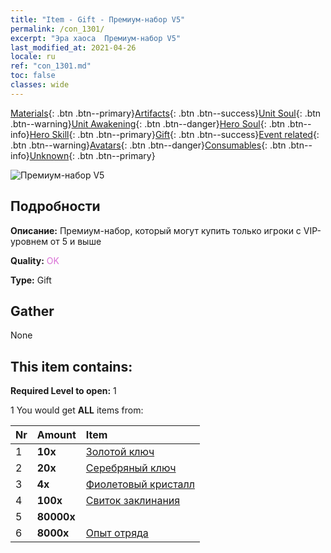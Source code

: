 ```yaml
---
title: "Item - Gift - Премиум-набор V5"
permalink: /con_1301/
excerpt: "Эра хаоса  Премиум-набор V5"
last_modified_at: 2021-04-26
locale: ru
ref: "con_1301.md"
toc: false
classes: wide
---
```

 [Materials](/ItemsRU/){: .btn .btn--primary}[Artifacts](/ItemsRU/Artifacts/){: .btn .btn--success}[Unit Soul](/ItemsRU/UnitSoul/){: .btn .btn--warning}[Unit Awakening](/ItemsRU/UnitAwakening/){: .btn .btn--danger}[Hero Soul](/ItemsRU/HeroSoul/){: .btn .btn--info}[Hero Skill](/ItemsRU/HeroSkill/){: .btn .btn--primary}[Gift](/ItemsRU/Gift/){: .btn .btn--success}[Event related](/ItemsRU/Events/){: .btn .btn--warning}[Avatars](/ItemsRU/Avatars/){: .btn .btn--danger}[Consumables](/ItemsRU/Consumables/){: .btn .btn--info}[Unknown](/ItemsRU/Unknown/){: .btn .btn--primary}

 ![Премиум-набор V5](/images/t/i_905005.png)

## Подробности
 **Описание:** Премиум-набор, который могут купить только игроки с VIP-уровнем от 5 и выше

 **Quality:** <span style="color: #DA70D6">OK</span>

 **Type:** Gift

## Gather

  None

## This item contains:

 **Required Level to open:** 1

 1 You would get **ALL** items  from:

  | Nr | Amount |     Item    |
  |:---|:-------|:------------|
  | 1 |  **10x** | [Золотой ключ](/ItemsRU/con_783/) |  | 
  | 2 |  **20x** | [Серебряный ключ](/ItemsRU/con_693/) |  | 
  | 3 |  **4x** | [Фиолетовый кристалл](/ItemsRU/con_720/) |  | 
  | 4 |  **100x** | [Свиток заклинания](/ItemsRU/con_694/) |  | 
  | 5 |  **80000x** | <i class="fas fa-coins"/> |  | 
  | 6 |  **8000x** | [Опыт отряда](/ItemsRU/con_902/) |  | 
